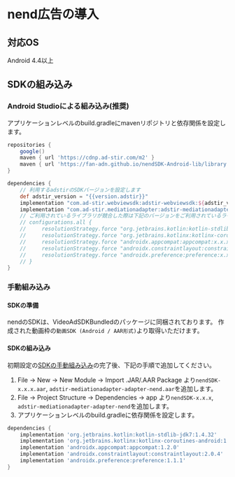 # nend広告の導入

## 対応OS

Android 4.4以上

## SDKの組み込み

### Android Studioによる組み込み(推奨)
アプリケーションレベルのbuild.gradleにmavenリポジトリと依存関係を設定します。

```groovy hl_lines="7 20"
repositories {
    google()
    maven { url 'https://cdnp.ad-stir.com/m2' }
    maven { url 'https://fan-adn.github.io/nendSDK-Android-lib/library' }
}

dependencies {
    // 利用するadstirのSDKバージョンを設定します
    def adstir_version = "{{version.adstir}}"
    implementation "com.ad-stir.webviewsdk:adstir-webviewsdk:${adstir_version}"
    implementation "com.ad-stir.mediationadapter:adstir-mediationadapter-nend:${adstir_version}"
    // ご利用されているライブラリが競合した際は下記のバージョンをご利用されているライブラリのバージョンへ書き換えてください。
    // configurations.all {
    //     resolutionStrategy.force "org.jetbrains.kotlin:kotlin-stdlib-jdk7:x.x.x"
    //     resolutionStrategy.force "org.jetbrains.kotlinx:kotlinx-coroutines-android:x.x.x"
    //     resolutionStrategy.force "androidx.appcompat:appcompat:x.x.x"
    //     resolutionStrategy.force "androidx.constraintlayout:constraintlayout:x.x.x"
    //     resolutionStrategy.force "androidx.preference:preference:x.x.x"
    // }
}
```

### 手動組み込み
#### SDKの準備
nendのSDKは、VideoAdSDKBundledのパッケージに同梱されております。
作成された動画枠の`動画SDK (Android / AAR形式)`より取得いただけます。

#### SDKの組み込み
初期設定の[SDKの手動組み込み](../init/manual_integration.md)の完了後、下記の手順で追加してください。

1. File -> New -> New Module -> Import .JAR/.AAR Package より`nendSDK-x.x.x.aar`, `adstir-mediationadapter-adapter-nend.aar`を追加します。
2. File -> Project Structure -> Dependencies -> app より`nendSDK-x.x.x`, `adstir-mediationadapter-adapter-nend`を追加します。
3. アプリケーションレベルのbuild.gradleに依存関係を設定します。

```groovy hl_lines="1 7"
dependencies {
    implementation 'org.jetbrains.kotlin:kotlin-stdlib-jdk7:1.4.32'
    implementation 'org.jetbrains.kotlinx:kotlinx-coroutines-android:1.3.9'
    implementation 'androidx.appcompat:appcompat:1.2.0'
    implementation 'androidx.constraintlayout:constraintlayout:2.0.4'
    implementation 'androidx.preference:preference:1.1.1'
}
```
